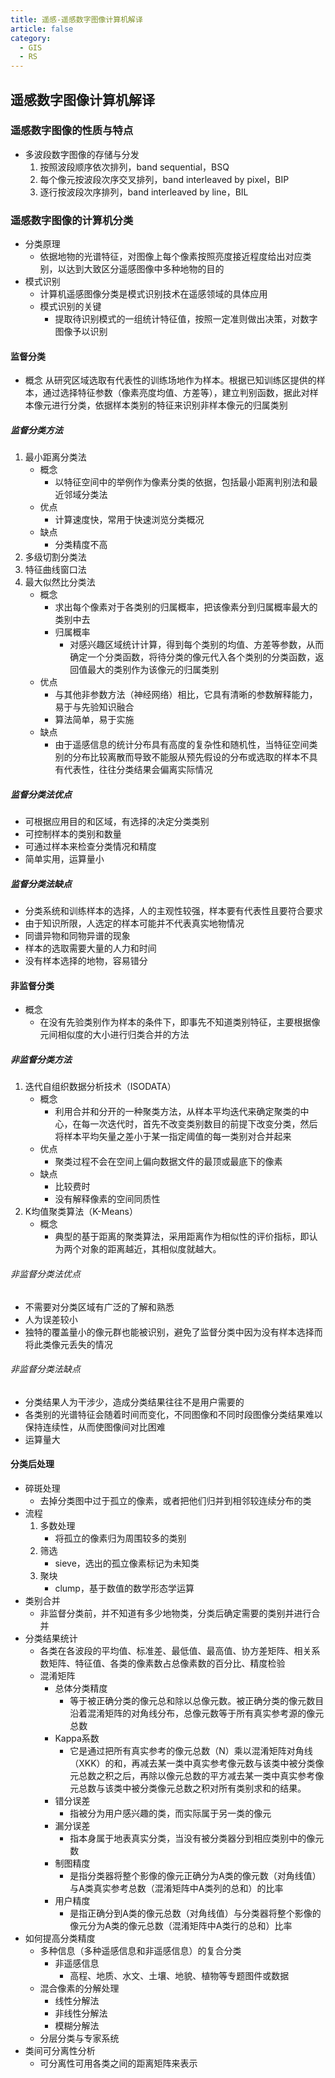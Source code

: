```yaml
---
title: 遥感-遥感数字图像计算机解译
article: false
category:
  - GIS
  - RS
---
```

## 遥感数字图像计算机解译
### 遥感数字图像的性质与特点
- 多波段数字图像的存储与分发
	1. 按照波段顺序依次排列，band sequential，BSQ
	2. 每个像元按波段次序交叉排列，band interleaved by pixel，BIP
	3. 逐行按波段次序排列，band interleaved by line，BIL
### 遥感数字图像的计算机分类
- 分类原理
	- 依据地物的光谱特征，对图像上每个像素按照亮度接近程度给出对应类别，以达到大致区分遥感图像中多种地物的目的
- 模式识别
	- 计算机遥感图像分类是模式识别技术在遥感领域的具体应用
	- 模式识别的关键
		- 提取待识别模式的一组统计特征值，按照一定准则做出决策，对数字图像予以识别
#### 监督分类
- 概念
	从研究区域选取有代表性的训练场地作为样本。根据已知训练区提供的样本，通过选择特征参数（像素亮度均值、方差等），建立判别函数，据此对样本像元进行分类，依据样本类别的特征来识别非样本像元的归属类别
##### 监督分类方法
1. 最小距离分类法
	- 概念
		- 以特征空间中的举例作为像素分类的依据，包括最小距离判别法和最近邻域分类法
	- 优点
		- 计算速度快，常用于快速浏览分类概况
	- 缺点
		- 分类精度不高
2. 多级切割分类法
3. 特征曲线窗口法
4. 最大似然比分类法
	- 概念
		- 求出每个像素对于各类别的归属概率，把该像素分到归属概率最大的类别中去
		- 归属概率
			- 对感兴趣区域统计计算，得到每个类别的均值、方差等参数，从而确定一个分类函数，将待分类的像元代入各个类别的分类函数，返回值最大的类别作为该像元的归属类别
	- 优点
		- 与其他非参数方法（神经网络）相比，它具有清晰的参数解释能力，易于与先验知识融合
		- 算法简单，易于实施
	- 缺点
		- 由于遥感信息的统计分布具有高度的复杂性和随机性，当特征空间类别的分布比较离散而导致不能服从预先假设的分布或选取的样本不具有代表性，往往分类结果会偏离实际情况
##### 监督分类法优点
- 可根据应用目的和区域，有选择的决定分类类别
- 可控制样本的类别和数量
- 可通过样本来检查分类情况和精度
- 简单实用，运算量小
##### 监督分类法缺点
- 分类系统和训练样本的选择，人的主观性较强，样本要有代表性且要符合要求
- 由于知识所限，人选定的样本可能并不代表真实地物情况
- 同谱异物和同物异谱的现象
- 样本的选取需要大量的人力和时间
- 没有样本选择的地物，容易错分
#### 非监督分类
- 概念
	- 在没有先验类别作为样本的条件下，即事先不知道类别特征，主要根据像元间相似度的大小进行归类合并的方法
##### 非监督分类方法
1. 迭代自组织数据分析技术（ISODATA）
	- 概念
		- 利用合并和分开的一种聚类方法，从样本平均迭代来确定聚类的中心，在每一次迭代时，首先不改变类别数目的前提下改变分类，然后将样本平均矢量之差小于某一指定阈值的每一类别对合并起来
	- 优点
		- 聚类过程不会在空间上偏向数据文件的最顶或最底下的像素
	- 缺点
		- 比较费时
		- 没有解释像素的空间同质性
2. K均值聚类算法（K-Means）
	- 概念
		- 典型的基于距离的聚类算法，采用距离作为相似性的评价指标，即认为两个对象的距离越近，其相似度就越大。
###### 非监督分类法优点
- 不需要对分类区域有广泛的了解和熟悉
- 人为误差较小
- 独特的覆盖量小的像元群也能被识别，避免了监督分类中因为没有样本选择而将此类像元丢失的情况
###### 非监督分类法缺点
- 分类结果人为干涉少，造成分类结果往往不是用户需要的
- 各类别的光谱特征会随着时间而变化，不同图像和不同时段图像分类结果难以保持连续性，从而使图像间对比困难
- 运算量大
#### 分类后处理
- 碎斑处理
	- 去掉分类图中过于孤立的像素，或者把他们归并到相邻较连续分布的类
- 流程
	1. 多数处理
		- 将孤立的像素归为周围较多的类别
	2. 筛选
		- sieve，选出的孤立像素标记为未知类
	3. 聚块
		- clump，基于数值的数学形态学运算
- 类别合并
	- 非监督分类前，并不知道有多少地物类，分类后确定需要的类别并进行合并
- 分类结果统计
	- 各类在各波段的平均值、标准差、最低值、最高值、协方差矩阵、相关系数矩阵、特征值、各类的像素数占总像素数的百分比、精度检验
	- 混淆矩阵
		- 总体分类精度
			- 等于被正确分类的像元总和除以总像元数。被正确分类的像元数目沿着混淆矩阵的对角线分布，总像元数等于所有真实参考源的像元总数
		- Kappa系数
			- 它是通过把所有真实参考的像元总数（N）乘以混淆矩阵对角线（XKK）的和，再减去某一类中真实参考像元数与该类中被分类像元总数之积之后，再除以像元总数的平方减去某一类中真实参考像元总数与该类中被分类像元总数之积对所有类别求和的结果。
		- 错分误差
			- 指被分为用户感兴趣的类，而实际属于另一类的像元
		- 漏分误差
			- 指本身属于地表真实分类，当没有被分类器分到相应类别中的像元数
		- 制图精度
			- 是指分类器将整个影像的像元正确分为A类的像元数（对角线值）与A类真实参考总数（混淆矩阵中A类列的总和）的比率
		- 用户精度
			- 是指正确分到A类的像元总数（对角线值）与分类器将整个影像的像元分为A类的像元总数（混淆矩阵中A类行的总和）比率
- 如何提高分类精度
	- 多种信息（多种遥感信息和非遥感信息）的复合分类
		- 非遥感信息
			- 高程、地质、水文、土壤、地貌、植物等专题图件或数据
	- 混合像素的分解处理
		- 线性分解法
		- 非线性分解法
		- 模糊分解法
	- 分层分类与专家系统
- 类间可分离性分析
	- 可分离性可用各类之间的距离矩阵来表示
